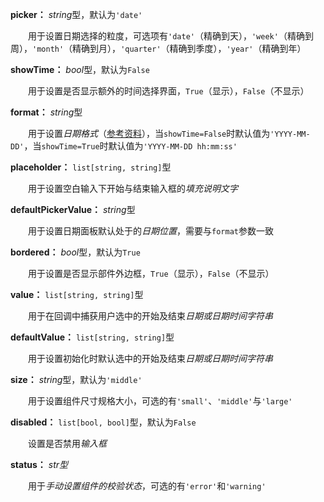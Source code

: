 **picker：** *string*型，默认为`'date'`

　　用于设置日期选择的粒度，可选项有`'date'`（精确到天），`'week'`（精确到周），`'month'`（精确到月），`'quarter'`（精确到季度），`'year'`（精确到年）

**showTime：** *bool*型，默认为`False`

　　用于设置是否显示额外的时间选择界面，`True`（显示），`False`（不显示）

**format：** *string*型

　　用于设置*日期格式*（[参考资料](https://momentjscom.readthedocs.io/en/latest/moment/04-displaying/01-format/)），当`showTime=False`时默认值为`'YYYY-MM-DD'`，当`showTime=True`时默认值为`'YYYY-MM-DD hh:mm:ss'`

**placeholder：** `list[string, string]`型

　　用于设置空白输入下开始与结束输入框的*填充说明文字*

**defaultPickerValue：** *string*型

　　用于设置日期面板默认处于的*日期位置*，需要与`format`参数一致

**bordered：** *bool*型，默认为`True`

　　用于设置是否显示部件外边框，`True`（显示），`False`（不显示）

**value：** `list[string, string]`型

　　用于在回调中捕获用户选中的开始及结束*日期或日期时间字符串*

**defaultValue：** `list[string, string]`型

　　用于设置初始化时默认选中的开始及结束*日期或日期时间字符串*

**size：** *string*型，默认为`'middle'`

　　用于设置组件尺寸规格大小，可选的有`'small'`、`'middle'`与`'large'`

**disabled：** `list[bool, bool]`型，默认为`False`

　　设置是否禁用*输入框*

**status：** *str型*

　　用于*手动设置组件的校验状态*，可选的有`'error'`和`'warning'`